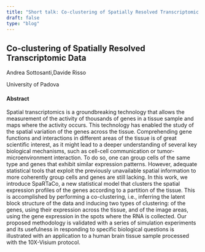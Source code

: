 ```yaml
---
title: "Short talk: Co-clustering of Spatially Resolved Transcriptomic Data"
draft: false
type: "blog"
---
```


## Co-clustering of Spatially Resolved Transcriptomic Data

Andrea Sottosanti,Davide Risso	

University of Padova	

#### Abstract

Spatial transcriptomics is a groundbreaking technology that allows the measurement of the activity of thousands of genes in a tissue sample and maps where the activity occurs. This technology has enabled the study of the spatial variation of the genes across the tissue. Comprehending gene functions and interactions in different areas of the tissue is of great scientific interest, as it might lead to a deeper understanding of several key biological mechanisms, such as cell-cell communication or tumor-microenvironment interaction. To do so, one can group cells of the same type and genes that exhibit similar expression patterns. However, adequate statistical tools that exploit the previously unavailable spatial information to more coherently group cells and genes are still lacking. In this work, we introduce SpaRTaCo, a new statistical model that clusters the spatial expression profiles of the genes according to a partition of the tissue. This is accomplished by performing a co-clustering, i.e., inferring the latent block structure of the data and inducing two types of clustering: of the genes, using their expression across the tissue, and of the image areas, using the gene expression in the spots where the RNA is collected. Our proposed methodology is validated with a series of simulation experiments and its usefulness in responding to specific biological questions is illustrated with an application to a human brain tissue sample processed with the 10X-Visium protocol.
